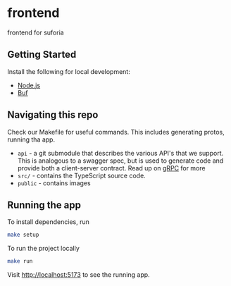 # frontend

frontend for suforia

## Getting Started

Install the following for local development:

- [Node.js](https://nodejs.org/en/download/)
- [Buf](https://docs.buf.build/installation)

## Navigating this repo

Check our Makefile for useful commands. This includes generating protos, running tha app.

* `api` - a git submodule that describes the various API's that we support. This is analogous to a swagger spec, but is used to generate code and provide both a client-server contract. Read up on [gRPC](https://grpc.io/) for more
* `src/` - contains the TypeScript source code.
* `public` - contains images

## Running the app

To install dependencies, run

```bash
make setup
```

To run the project locally

```bash
make run
```

Visit [http://localhost:5173](http://localhost:5173) to see the running app.
